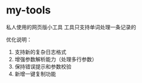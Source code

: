 # my-tools
私人使用的网页版小工具
 工具只支持单词处理一条记录的

 优化说明：
1. 支持新的复杂日志格式
2. 增强参数解析能力（处理多行参数）
3. 保持错误提示和参数校验
4. 新增一键复制功能
